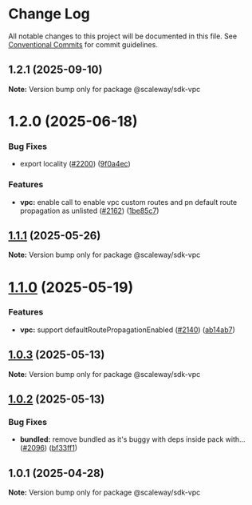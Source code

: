 # Change Log

All notable changes to this project will be documented in this file.
See [Conventional Commits](https://conventionalcommits.org) for commit guidelines.

## 1.2.1 (2025-09-10)

**Note:** Version bump only for package @scaleway/sdk-vpc

# 1.2.0 (2025-06-18)

### Bug Fixes

- export locality ([#2200](https://github.com/scaleway/scaleway-sdk-js/issues/2200)) ([9f0a4ec](https://github.com/scaleway/scaleway-sdk-js/commit/9f0a4ec19e377cd90c5829604467c09a2088a38c))

### Features

- **vpc:** enable call to enable vpc custom routes and pn default route propagation as unlisted ([#2162](https://github.com/scaleway/scaleway-sdk-js/issues/2162)) ([1be85c7](https://github.com/scaleway/scaleway-sdk-js/commit/1be85c72734b93cf08d67cc15203b2b684cb0050))

## [1.1.1](https://github.com/scaleway/scaleway-sdk-js/compare/@scaleway/sdk-vpc@1.1.0...@scaleway/sdk-vpc@1.1.1) (2025-05-26)

**Note:** Version bump only for package @scaleway/sdk-vpc

# [1.1.0](https://github.com/scaleway/scaleway-sdk-js/compare/@scaleway/sdk-vpc@1.0.3...@scaleway/sdk-vpc@1.1.0) (2025-05-19)

### Features

- **vpc:** support defaultRoutePropagationEnabled ([#2140](https://github.com/scaleway/scaleway-sdk-js/issues/2140)) ([ab14ab7](https://github.com/scaleway/scaleway-sdk-js/commit/ab14ab71cfe333a30c9a908f5cf8ff70c0f202b2))

## [1.0.3](https://github.com/scaleway/scaleway-sdk-js/compare/@scaleway/sdk-vpc@1.0.2...@scaleway/sdk-vpc@1.0.3) (2025-05-13)

**Note:** Version bump only for package @scaleway/sdk-vpc

## [1.0.2](https://github.com/scaleway/scaleway-sdk-js/compare/@scaleway/sdk-vpc@1.0.1...@scaleway/sdk-vpc@1.0.2) (2025-05-13)

### Bug Fixes

- **bundled:** remove bundled as it's buggy with deps inside pack with… ([#2096](https://github.com/scaleway/scaleway-sdk-js/issues/2096)) ([bf33ff1](https://github.com/scaleway/scaleway-sdk-js/commit/bf33ff1f9cdd951add94817dac27239c86ef5437))

## 1.0.1 (2025-04-28)

**Note:** Version bump only for package @scaleway/sdk-vpc
